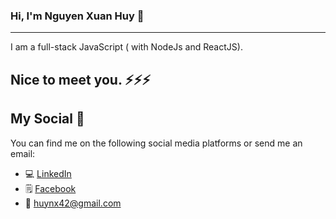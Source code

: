 ### Hi, I'm Nguyen Xuan Huy 👋
----
I am a full-stack JavaScript ( with NodeJs and ReactJS).

Nice to meet you.
⚡⚡⚡
----
 My Social 📲
 ----
You can find me on the following social media platforms or send me an email:
- 💻 [LinkedIn](https://www.linkedin.com/in/huy-nguyen-xuan-03192a24a/)
- 🗒 [Facebook](https://www.facebook.com/)
- 💬 [huynx42@gmail.com]()
<!--
**Huynx42/Huynx42** is a ✨ _special_ ✨ repository because its `README.md` (this file) appears on your GitHub profile.

Here are some ideas to get you started:

- 🔭 I’m currently working on ...
- 🌱 I’m currently learning ...
- 👯 I’m looking to collaborate on ...
- 🤔 I’m looking for help with ...
- 💬 Ask me about ...
- 📫 How to reach me: ...
- 😄 Pronouns: ...
- ⚡ Fun fact: ...
-->
